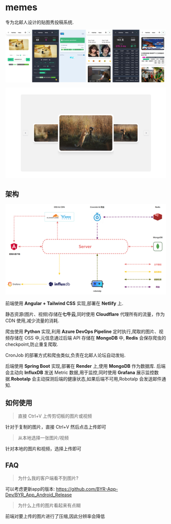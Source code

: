 # memes

专为北邮人设计的贴图秀投稿系统.

![show](assets/show.jpg)

![show](assets/show-2.png)

## 架构

![arch](assets/arch.png)

前端使用 **Angular + Tailwind CSS** 实现,部署在 **Netlify** 上.

静态资源(图片、视频)存储在**七牛云**,同时使用 **Cloudflare** 代理所有的流量，作为 CDN 使用,减少流量的消耗.

爬虫使用 **Python** 实现,利用 **Azure DevOps Pipeline** 定时执行,爬取的图片、视频存储在 OSS 中,元信息通过后端 API 存储在 **MongoDB** 中, **Redis** 会保存爬虫的 checkpoint,防止重复爬取.

CronJob 的部署方式和爬虫类似,负责在北邮人论坛自动发帖.

后端使用 **Spring Boot** 实现,部署在 **Render** 上,使用 **MongoDB** 作为数据库. 后端会主动向 **InfluxDB** 发送 Metric 数据,用于监控,同时使用 **Grafana** 展示监控数据.**Robotalp** 会主动探测后端的健康状态,如果后端不可用,Robotalp 会发送邮件通知.

## 如何使用

> 直接 Ctrl+V 上传剪切板的图片或视频

 针对于复制的图片，直接 Ctrl+V 然后点击上传即可

> 从本地选择一张图片/视频

 针对本地的图片和视频，选择上传即可

## FAQ

> 为什么我的客户端看不到图片?

 可以考虑更新app的版本: https://github.com/BYR-App-Dev/BYR_App_Android_Release

> 为什么上传的图片看起来有点糊

 前端对要上传的图片进行了压缩,因此分辨率会降低
